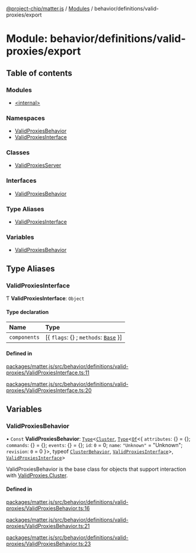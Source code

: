 [@project-chip/matter.js](../README.md) / [Modules](../modules.md) / behavior/definitions/valid-proxies/export

# Module: behavior/definitions/valid-proxies/export

## Table of contents

### Modules

- [\<internal\>](behavior_definitions_valid_proxies_export._internal_.md)

### Namespaces

- [ValidProxiesBehavior](behavior_definitions_valid_proxies_export.ValidProxiesBehavior.md)
- [ValidProxiesInterface](behavior_definitions_valid_proxies_export.ValidProxiesInterface.md)

### Classes

- [ValidProxiesServer](../classes/behavior_definitions_valid_proxies_export.ValidProxiesServer.md)

### Interfaces

- [ValidProxiesBehavior](../interfaces/behavior_definitions_valid_proxies_export.ValidProxiesBehavior-1.md)

### Type Aliases

- [ValidProxiesInterface](behavior_definitions_valid_proxies_export.md#validproxiesinterface)

### Variables

- [ValidProxiesBehavior](behavior_definitions_valid_proxies_export.md#validproxiesbehavior)

## Type Aliases

### ValidProxiesInterface

Ƭ **ValidProxiesInterface**: `Object`

#### Type declaration

| Name | Type |
| :------ | :------ |
| `components` | [\{ `flags`: {} ; `methods`: [`Base`](../interfaces/behavior_definitions_valid_proxies_export.ValidProxiesInterface.Base.md)  }] |

#### Defined in

[packages/matter.js/src/behavior/definitions/valid-proxies/ValidProxiesInterface.ts:11](https://github.com/project-chip/matter.js/blob/558e12c94a201592c28c7bc0743705360b3e5ca6/packages/matter.js/src/behavior/definitions/valid-proxies/ValidProxiesInterface.ts#L11)

[packages/matter.js/src/behavior/definitions/valid-proxies/ValidProxiesInterface.ts:20](https://github.com/project-chip/matter.js/blob/558e12c94a201592c28c7bc0743705360b3e5ca6/packages/matter.js/src/behavior/definitions/valid-proxies/ValidProxiesInterface.ts#L20)

## Variables

### ValidProxiesBehavior

• `Const` **ValidProxiesBehavior**: [`Type`](../interfaces/behavior_cluster_export.ClusterBehavior.Type.md)\<[`Cluster`](../interfaces/cluster_export.ValidProxies.Cluster.md), [`Type`](../interfaces/behavior_cluster_export.ClusterBehavior.Type.md)\<[`Of`](../interfaces/cluster_export.ClusterType.Of.md)\<\{ `attributes`: {} = \{}; `commands`: {} = \{}; `events`: {} = \{}; `id`: ``0`` = 0; `name`: ``"Unknown"`` = "Unknown"; `revision`: ``0`` = 0 }\>, typeof [`ClusterBehavior`](behavior_cluster_export.ClusterBehavior.md), [`ValidProxiesInterface`](behavior_definitions_valid_proxies_export.md#validproxiesinterface)\>, [`ValidProxiesInterface`](behavior_definitions_valid_proxies_export.md#validproxiesinterface)\>

ValidProxiesBehavior is the base class for objects that support interaction with [ValidProxies.Cluster](cluster_export.ValidProxies.md#cluster).

#### Defined in

[packages/matter.js/src/behavior/definitions/valid-proxies/ValidProxiesBehavior.ts:16](https://github.com/project-chip/matter.js/blob/558e12c94a201592c28c7bc0743705360b3e5ca6/packages/matter.js/src/behavior/definitions/valid-proxies/ValidProxiesBehavior.ts#L16)

[packages/matter.js/src/behavior/definitions/valid-proxies/ValidProxiesBehavior.ts:21](https://github.com/project-chip/matter.js/blob/558e12c94a201592c28c7bc0743705360b3e5ca6/packages/matter.js/src/behavior/definitions/valid-proxies/ValidProxiesBehavior.ts#L21)

[packages/matter.js/src/behavior/definitions/valid-proxies/ValidProxiesBehavior.ts:23](https://github.com/project-chip/matter.js/blob/558e12c94a201592c28c7bc0743705360b3e5ca6/packages/matter.js/src/behavior/definitions/valid-proxies/ValidProxiesBehavior.ts#L23)
